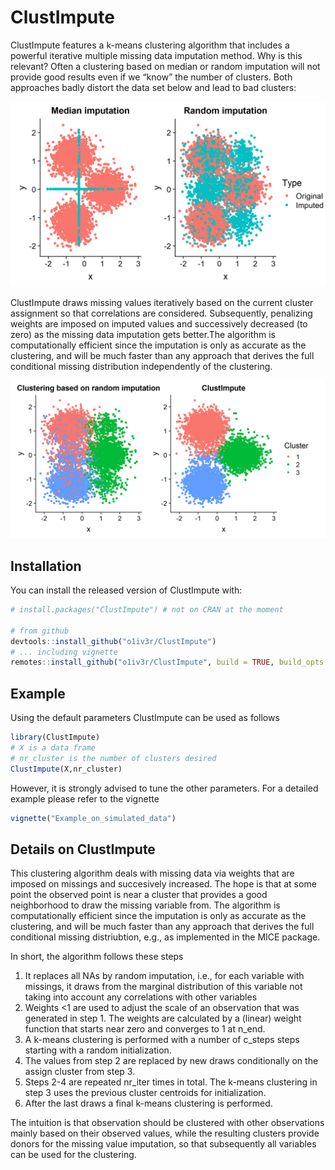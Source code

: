 # ClustImpute

<!-- badges: start -->
<!-- badges: end -->


ClustImpute features a k-means clustering algorithm that includes a powerful iterative multiple missing data imputation method. Why is this relevant? Often a clustering based on median or random imputation will not provide good results even if we “know” the number of clusters. Both approaches badly distort the data set below and lead to bad clusters:

![*Comparison of median with random imputation.*](Median_random_imp.png)

ClustImpute draws missing values iteratively based on the current cluster assignment so that correlations are considered. Subsequently, penalizing weights are imposed on imputed values and successively decreased (to zero) as the missing data imputation gets better.The algorithm is computationally efficient since the imputation is only as accurate as the clustering, and will be much faster than any approach that derives the full conditional missing distribution independently of the clustering.

![*ClustImpute vs. a clustering based on random imputation.*](ClustImpute_vs_random_imputation.png)


## Installation

You can install the released version of ClustImpute with:

``` r
# install.packages("ClustImpute") # not on CRAN at the moment

# from github
devtools::install_github("o1iv3r/ClustImpute")
# ... including vignette
remotes::install_github("o1iv3r/ClustImpute", build = TRUE, build_opts = c("--no-resave-data", "--no-manual"),force=TRUE)
```

## Example

Using the default parameters ClustImpute can be used as follows

``` r
library(ClustImpute)
# X is a data frame
# nr_cluster is the number of clusters desired
ClustImpute(X,nr_cluster)
```

However, it is strongly advised to tune the other parameters. For a detailed example please refer to the vignette

``` r
vignette("Example_on_simulated_data")
```

## Details on ClustImpute

This clustering algorithm deals with missing data via weights that are imposed on missings and succesively increased. The hope is that at some point the observed point is near a cluster that provides a good neighborhood to draw the missing variable from. The algorithm is computationally efficient since the imputation is only as accurate as the clustering, and will be much faster than any approach that derives the full conditional missing distriubtion, e.g., as implemented in the MICE package.

In short, the algorithm follows these steps

1. It replaces all NAs by random imputation, i.e., for each variable with missings, it draws from the marginal distribution of this variable not taking into account any correlations with other variables
2. Weights <1 are used to adjust the scale of an observation that was generated in step 1. The weights are calculated by a (linear) weight function that starts near zero and converges to 1 at n_end.
3. A k-means clustering is performed with a number of c_steps steps starting with a random initialization.
4. The values from step 2 are replaced by new draws conditionally on the assign cluster from step 3.
5. Steps 2-4 are repeated nr_iter times in total. The k-means clustering in step 3 uses the previous cluster centroids for initialization.
6. After the last draws a final k-means clustering is performed.

The intuition is that observation should be clustered with other observations mainly based on their observed values, while the resulting clusters provide donors for the missing value imputation, so that subsequently all variables can be used for the clustering. 
